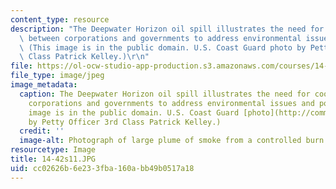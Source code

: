 ```yaml
---
content_type: resource
description: "The Deepwater Horizon oil spill illustrates the need for cooperation\
  \ between corporations and governments to address environmental issues and policy.\
  \ (This image is in the public domain. U.S. Coast Guard photo by Petty Officer 3rd\
  \ Class Patrick Kelley.)\r\n"
file: https://ol-ocw-studio-app-production.s3.amazonaws.com/courses/14-42-environmental-policy-and-economics-spring-2011/cc02626b6e233fba160abb49b0517a18_14-42s11.JPG
file_type: image/jpeg
image_metadata:
  caption: The Deepwater Horizon oil spill illustrates the need for cooperation between
    corporations and governments to address environmental issues and policy. (This
    image is in the public domain. U.S. Coast Guard [photo](http://commons.wikimedia.org/wiki/File:Defense.gov_photo_essay_100506-N-6070S-346.jpg)
    by Petty Officer 3rd Class Patrick Kelley.)
  credit: ''
  image-alt: Photograph of large plume of smoke from a controlled burn of an oil spill.
resourcetype: Image
title: 14-42s11.JPG
uid: cc02626b-6e23-3fba-160a-bb49b0517a18
---
```

